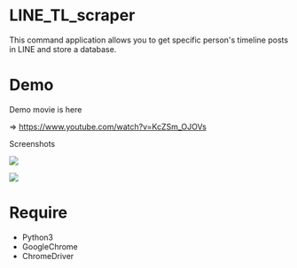 # LINE_TL_scraper

This command application allows you to get specific person's timeline posts in LINE and store a database.

# Demo

Demo movie is here

=> https://www.youtube.com/watch?v=KcZSm_OJOVs

Screenshots

![](https://cdn-ak.f.st-hatena.com/images/fotolife/B/BanaoLihua/20210624/20210624161909.png)

![](https://cdn-ak.f.st-hatena.com/images/fotolife/B/BanaoLihua/20210624/20210624161919.png)

# Require

* Python3
* GoogleChrome
* ChromeDriver
